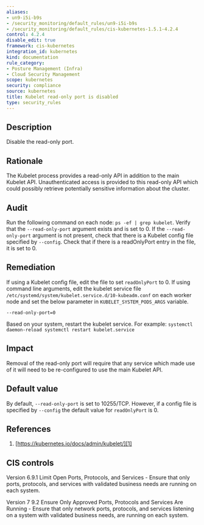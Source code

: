 ```yaml
---
aliases:
- un9-i5i-b9s
- /security_monitoring/default_rules/un9-i5i-b9s
- /security_monitoring/default_rules/cis-kubernetes-1.5.1-4.2.4
control: 4.2.4
disable_edit: true
framework: cis-kubernetes
integration_id: kubernetes
kind: documentation
rule_category:
- Posture Management (Infra)
- Cloud Security Management
scope: kubernetes
security: compliance
source: kubernetes
title: Kubelet read-only port is disabled
type: security_rules
---
```


## Description

Disable the read-only port.

## Rationale

The Kubelet process provides a read-only API in addition to the main Kubelet API. Unauthenticated access is provided to this read-only API which could possibly retrieve potentially sensitive information about the cluster.

## Audit

Run the following command on each node: `ps -ef | grep kubelet`. Verify that the `--read-only-port` argument exists and is set to 0. If the `--read-only-port` argument is not present, check that there is a Kubelet config file specified by `--config`. Check that if there is a readOnlyPort entry in the file, it is set to 0.

## Remediation

If using a Kubelet config file, edit the file to set `readOnlyPort` to 0. If using command line arguments, edit the kubelet service file `/etc/systemd/system/kubelet.service.d/10-kubeadm.conf` on each worker node and set the below parameter in `KUBELET_SYSTEM_PODS_ARGS` variable.

`--read-only-port=0`

Based on your system, restart the kubelet service. For example: `systemctl daemon-reload systemctl restart kubelet.service`

## Impact

Removal of the read-only port will require that any service which made use of it will need to be re-configured to use the main Kubelet API.

## Default value

By default, `--read-only-port` is set to 10255/TCP. However, if a config file is specified by `--config` the default value for `readOnlyPort` is 0.

## References

1. [https://kubernetes.io/docs/admin/kubelet/][1]

## CIS controls

Version 6.9.1 Limit Open Ports, Protocols, and Services - Ensure that only ports, protocols, and services with validated business needs are running on each system.

Version 7 9.2 Ensure Only Approved Ports, Protocols and Services Are Running - Ensure that only network ports, protocols, and services listening on a system with validated business needs, are running on each system.

[1]: https://kubernetes.io/docs/admin/kubelet/
